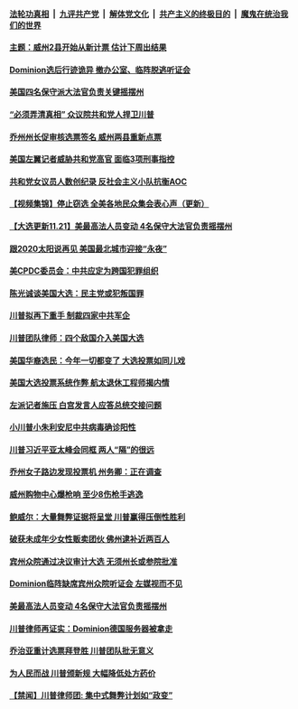 

####  [法轮功真相](../../../../basic/blob/master/README.md?t=11220331) &nbsp;|&nbsp; [九评共产党](../../../../9ping.md/blob/master/README.md?t=11220331) &nbsp;|&nbsp; [解体党文化](../../../../jtdwh.md/blob/master/README.md?t=11220331)  &nbsp;|&nbsp; [共产主义的终极目的](../../../../gczydzjmd.md/blob/master/README.md?t=11220331) &nbsp;|&nbsp; [魔鬼在统治我们的世界](../../../../mgztzwmdsj.md/blob/master/README.md?t=11220331) 

#### [主题：威州2县开始从新计票 估计下周出结果](../pages/prog203/a102992392.md?t=11220331) 

#### [Dominion选后行迹诡异 撤办公室、临阵脱逃听证会](../pages/prog203/a102992342.md?t=11220331) 

#### [美国四名保守派大法官负责关键摇摆州](../pages/prog203/a102992340.md?t=11220331) 

#### [“必须弄清真相” 众议院共和党人捍卫川普](../pages/prog203/a102992294.md?t=11220331) 

#### [乔州州长促审核选票签名 威州两县重新点票](../pages/prog203/a102992331.md?t=11220331) 

#### [美国左翼记者威胁共和党高官 面临3项刑事指控](../pages/prog203/a102992301.md?t=11220331) 

#### [共和党女议员人数创纪录 反社会主义小队抗衡AOC](../pages/prog203/a102992291.md?t=11220331) 

#### [【视频集锦】停止窃选 全美各地民众集会表心声（更新）](../pages/prog203/a102989603.md?t=11220331) 

#### [【大选更新11.21】美最高法人员变动 4名保守大法官负责摇摆州](../pages/prog203/a102991862.md?t=11220331) 

#### [跟2020太阳说再见 美国最北城市迎接“永夜”](../pages/prog203/a102992161.md?t=11220331) 

#### [美CPDC委员会：中共应定为跨国犯罪组织](../pages/prog203/a102992150.md?t=11220331) 

#### [陈光诚谈美国大选：民主党或犯叛国罪](../pages/prog203/a102992153.md?t=11220331) 

#### [川普拟再下重手 制裁四家中共军企](../pages/prog203/a102992140.md?t=11220331) 

#### [川普团队律师：四个敌国介入美国大选](../pages/prog203/a102992104.md?t=11220331) 

#### [美国华裔选民：今年一切都变了 大选投票如同儿戏](../pages/prog203/a102992115.md?t=11220331) 

#### [美国大选投票系统作弊 航太退休工程师揭内情](../pages/prog203/a102992075.md?t=11220331) 

#### [左派记者施压 白宫发言人应答总统交接问题](../pages/prog203/a102991721.md?t=11220331) 

#### [小川普小朱利安尼中共病毒确诊阳性](../pages/prog203/a102992036.md?t=11220331) 

#### [川普习近平亚太峰会同框 两人“隔”的很远](../pages/prog203/a102991988.md?t=11220331) 

#### [乔州女子路边发现投票机 州务卿：正在调查](../pages/prog203/a102991937.md?t=11220331) 

#### [威州购物中心爆枪响 至少8伤枪手逃逸](../pages/prog203/a102991952.md?t=11220331) 

#### [鲍威尔：大量舞弊证据将呈堂 川普赢得压倒性胜利](../pages/prog203/a102991921.md?t=11220331) 

#### [破获未成年少女性贩卖团伙 佛州逮补近两百人](../pages/prog203/a102991902.md?t=11220331) 

#### [宾州众院通过决议审计大选 无须州长或参院批准](../pages/prog203/a102991772.md?t=11220331) 

#### [Dominion临阵缺席宾州众院听证会 左媒视而不见](../pages/prog203/a102991767.md?t=11220331) 

#### [美最高法人员变动 4名保守大法官负责摇摆州](../pages/prog203/a102991991.md?t=11220331) 

#### [川普律师再证实：Dominion德国服务器被拿走](../pages/prog203/a102991712.md?t=11220331) 

#### [乔治亚重计选票拜登胜 川普团队批无意义](../pages/prog203/a102991811.md?t=11220331) 

#### [为人民而战 川普颁新规 大幅降低处方药价](../pages/prog203/a102991792.md?t=11220331) 

#### [【禁闻】川普律师团: 集中式舞弊计划如“政变”](../pages/prog203/a102991733.md?t=11220331) 

